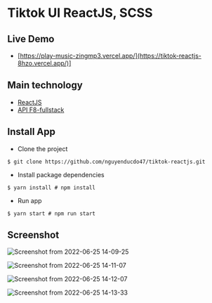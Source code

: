# Tiktok UI ReactJS, SCSS

## Live Demo
- [https://play-music-zingmp3.vercel.app/](https://tiktok-reactjs-8hzo.vercel.app/)]

## Main technology
- [ReactJS](https://github.com/facebook/react)
- [API F8-fullstack](https://tiktok.fullstack.edu.vn/api/)


## Install App
- Clone the project
```shell
$ git clone https://github.com/nguyenducdo47/tiktok-reactjs.git
```
- Install package dependencies
```shell
$ yarn install # npm install
```

- Run app
```shell
$ yarn start # npm run start
```

## Screenshot
![Screenshot from 2022-06-25 14-09-25](https://user-images.githubusercontent.com/64464369/175762934-51de4660-8947-4691-8dc5-ac0c659bd547.png)


![Screenshot from 2022-06-25 14-11-07](https://user-images.githubusercontent.com/64464369/175762955-0106630a-8e2c-4974-84c1-11b5b1d9c5be.png)


![Screenshot from 2022-06-25 14-12-07](https://user-images.githubusercontent.com/64464369/175762971-829735fb-10c2-41dc-9159-4ddf97a1d152.png)


![Screenshot from 2022-06-25 14-13-33](https://user-images.githubusercontent.com/64464369/175762985-36c33cd4-3603-4cd4-a4a5-79dbc32b1bea.png)

